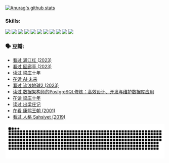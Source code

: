 
[![Anurag's github stats](https://github-readme-stats.vercel.app/api?username=w940853815)](https://github.com/anuraghazra/github-readme-stats)

### Skills:

<code><img height="32" src="https://cdn.jsdelivr.net/npm/simple-icons@v5/icons/python.svg"></code>
<code><img height="32" src="https://cdn.jsdelivr.net/npm/simple-icons@v5/icons/javascript.svg"></code>
<code><img height="32" src="https://cdn.jsdelivr.net/npm/simple-icons@v5/icons/django.svg"></code>
<code><img height="32" src="https://cdn.jsdelivr.net/npm/simple-icons@v5/icons/flask.svg"></code>
<code><img height="32" src="https://cdn.jsdelivr.net/npm/simple-icons@v5/icons/vuetify.svg"></code>
<code><img height="32" src="https://cdn.jsdelivr.net/npm/simple-icons@v5/icons/git.svg"></code>
<code><img height="32" src="https://cdn.jsdelivr.net/npm/simple-icons@v5/icons/docker.svg"></code>
<code><img height="32" src="https://cdn.jsdelivr.net/npm/simple-icons@v5/icons/postgresql.svg"></code>
<code><img height="32" src="https://cdn.jsdelivr.net/npm/simple-icons@v5/icons/elasticsearch.svg"></code>
<code><img height="32" src="https://cdn.jsdelivr.net/npm/simple-icons@v5/icons/macos.svg"></code>
<code><img height="32" src="https://cdn.jsdelivr.net/npm/simple-icons@v5/icons/linux.svg"></code>

### 🗣 豆瓣:

<!-- DOUBAN-ACTIVITIES:START -->
- [看过 满江红‎ (2023)](https://www.douban.com/people/136069238/status/4219146433/?_i=82989595)
- [看过 回廊亭‎ (2023)](https://www.douban.com/people/136069238/status/4215992758/?_i=82989595)
- [读过 梁庄十年](https://www.douban.com/people/136069238/status/4206664969/?_i=82989595)
- [在读 AI·未来](https://www.douban.com/people/136069238/status/4206653520/?_i=82989595)
- [看过 流浪地球2‎ (2023)](https://www.douban.com/people/136069238/status/4199558549/?_i=82989595)
- [读过 数据架构师的PostgreSQL修炼：高效设计、开发与维护数据库应用](https://www.douban.com/people/136069238/status/4199451104/?_i=82989595)
- [在读 梁庄十年](https://www.douban.com/people/136069238/status/4198822794/?_i=82989595)
- [读过 出梁庄记](https://www.douban.com/people/136069238/status/4198821001/?_i=82989595)
- [在看 康熙王朝‎ (2001)](https://www.douban.com/people/136069238/status/4198508156/?_i=82989595)
- [看过 人格 Şahsiyet‎ (2019)](https://www.douban.com/people/136069238/status/4198163968/?_i=82989595)
<!-- DOUBAN-ACTIVITIES:END -->


![Snake animation](https://raw.githubusercontent.com/w940853815/w940853815/output/github-contribution-grid-snake.svg)

<!--
**w940853815/w940853815** is a ✨ _special_ ✨ repository because its `README.md` (this file) appears on your GitHub profile.

Here are some ideas to get you started:

- 🔭 I’m currently working on ...
- 🌱 I’m currently learning ...
- 👯 I’m looking to collaborate on ...
- 🤔 I’m looking for help with ...
- 💬 Ask me about ...
- 📫 How to reach me: ...
- 😄 Pronouns: ...
- ⚡ Fun fact: ...
-->
